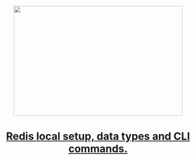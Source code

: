 
<p align="center">
  <img width="460" height="300" src="https://miro.medium.com/v2/resize:fit:828/format:webp/1*JrTpfRwKRt1gzbcYr3IpcQ.png">
</p>

<h1 align="center"><a href="https://medium.com/javarevisited/redis-local-setup-data-types-and-cli-commands-e5c0129ab5e4">Redis local setup, data types and CLI commands.
</a></h1>
